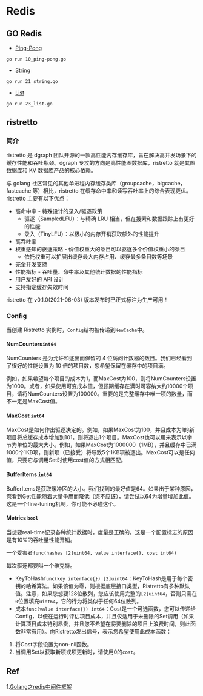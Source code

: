 # Redis

## GO Redis

- [Ping-Pong](10_go-redis/10_ping-pong.go)
```shell
go run 10_ping-pong.go
```

- [String](10_go-redis/21_string.go)
```shell
go run 21_string.go
```

- [List](10_go-redis/23_list.go)
```shell
go run 23_list.go
```

## ristretto

### 简介

ristretto 是 dgraph 团队开源的一款高性能内存缓存库，旨在解决高并发场景下的缓存性能和吞吐瓶颈。dgraph 专攻的方向是高性能图数据库，ristretto 就是其图数据库和 KV 数据库产品的核心依赖。

与 golang 社区常见的其他单进程内存缓存类库（groupcache，bigcache，fastcache 等）相比，ristretto 在缓存命中率和读写吞吐率上的综合表现更优。ristretto 主要有以下优点：

- 高命中率 - 特殊设计的录入/驱逐政策
  - 驱逐（SampledLFU）：与精确 LRU 相当，但在搜索和数据跟踪上有更好的性能
  - 录入（TinyLFU）：以极小的内存开销获取额外的性能提升
- 高吞吐率
- 权重感知的驱逐策略 - 价值权重大的条目可以驱逐多个价值权重小的条目
  - 依托权重可以扩展出缓存最大内存占用、缓存最多条目数等场景
- 完全并发支持
- 性能指标 - 吞吐量、命中率及其他统计数据的性能指标
- 用户友好的 API 设计
- 支持指定缓存失效时间

ristretto 在 v0.1.0(2021-06-03) 版本发布时已正式标注为生产可用！

### Config

当创建 Ristretto 实例时，`Config`结构被传递到`NewCache`中。

#### NumCounters`int64`

NumCounters 是为允许和逐出而保留的 4 位访问计数器的数目。我们已经看到了很好的性能设置为 10 倍的项目数，您希望保留在缓存中的项目满。

例如，如果希望每个项目的成本为1，而MaxCost为100，则将NumCounters设置为1000。或者，如果使用可变成本值，但预期缓存在满时可容纳大约10000个项目，请将NumCounters设置为100000。重要的是完整缓存中唯一项的数量，而不一定是MaxCost值。

#### MaxCost `int64`

MaxCost是如何作出驱逐决定的。例如，如果MaxCost为100，并且成本为1的新项目将总缓存成本增加到101，则将逐出1个项目。MaxCost也可以用来表示以字节为单位的最大大小。例如，如果MaxCost为1000000（1MB），并且缓存中已满1000个1KB项，则新项（已接受）将导致5个1KB项被逐出。MaxCost可以是任何值，只要它与调用Set时使用cost值的方式相匹配。

#### BufferItems `int64`

BufferItems是获取缓冲区的大小。我们找到的最好值是64。如果出于某种原因，您看到Get性能随着大量争用而降低（您不应该），请尝试以64为增量增加此值。这是一个fine-tuning机制，你可能不必碰这个。

#### Metrics `bool`

当想要real-time记录各种统计数据时，度量是正确的。这是一个配置标志的原因是有10%的吞吐量性能开销。

一个受害者`func(hashes [2]uint64, value interface{}, cost int64)`

每次驱逐都要叫一个维克特。

- KeyToHash`func(key interface{}) [2]uint64`：KeyToHash是用于每个密钥的哈希算法。如果该值为零，则根据底层接口类型，Ristretto有多种默认值。注意，如果您想要128位散列，您应该使用完整的`[2]uint64`，否则只需在`0`位置填充`uint64`，它的行为将类似于任何64位散列。
- 成本`func(value interface{}) int64`：Cost是一个可选函数，您可以传递给Config，以便在运行时评估项目成本，并且仅适用于未删除的Set调用（如果计算项目成本特别昂贵，并且您不希望在将要删除的项目上浪费时间，则此函数非常有用）。向Ristretto发出信号，表示您希望使用此成本函数：

1. 将Cost字段设置为non-nil函数。
2. 当调用Set以获取新项或项更新时，请使用0的`cost`。

## Ref

1.[Golang之redis中间件框架](https://blog.csdn.net/QianLiStudent/article/details/103990921)
